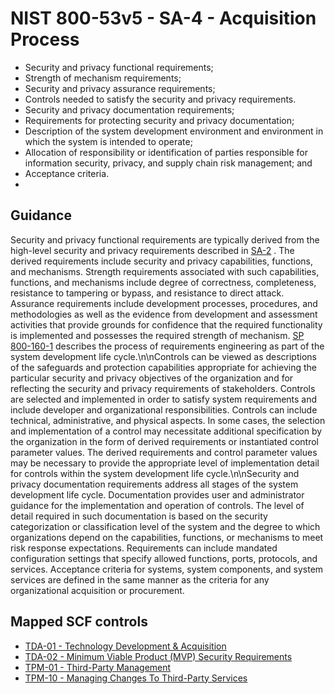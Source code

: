 # NIST 800-53v5 - SA-4 - Acquisition Process
- Security and privacy functional requirements;
- Strength of mechanism requirements;
- Security and privacy assurance requirements;
- Controls needed to satisfy the security and privacy requirements.
- Security and privacy documentation requirements;
- Requirements for protecting security and privacy documentation;
- Description of the system development environment and environment in which the system is intended to operate;
- Allocation of responsibility or identification of parties responsible for information security, privacy, and supply chain risk management; and
- Acceptance criteria.
- 
## Guidance
Security and privacy functional requirements are typically derived from the high-level security and privacy requirements described in [SA-2](#sa-2) . The derived requirements include security and privacy capabilities, functions, and mechanisms. Strength requirements associated with such capabilities, functions, and mechanisms include degree of correctness, completeness, resistance to tampering or bypass, and resistance to direct attack. Assurance requirements include development processes, procedures, and methodologies as well as the evidence from development and assessment activities that provide grounds for confidence that the required functionality is implemented and possesses the required strength of mechanism. [SP 800-160-1](#e3cc0520-a366-4fc9-abc2-5272db7e3564) describes the process of requirements engineering as part of the system development life cycle.\n\nControls can be viewed as descriptions of the safeguards and protection capabilities appropriate for achieving the particular security and privacy objectives of the organization and for reflecting the security and privacy requirements of stakeholders. Controls are selected and implemented in order to satisfy system requirements and include developer and organizational responsibilities. Controls can include technical, administrative, and physical aspects. In some cases, the selection and implementation of a control may necessitate additional specification by the organization in the form of derived requirements or instantiated control parameter values. The derived requirements and control parameter values may be necessary to provide the appropriate level of implementation detail for controls within the system development life cycle.\n\nSecurity and privacy documentation requirements address all stages of the system development life cycle. Documentation provides user and administrator guidance for the implementation and operation of controls. The level of detail required in such documentation is based on the security categorization or classification level of the system and the degree to which organizations depend on the capabilities, functions, or mechanisms to meet risk response expectations. Requirements can include mandated configuration settings that specify allowed functions, ports, protocols, and services. Acceptance criteria for systems, system components, and system services are defined in the same manner as the criteria for any organizational acquisition or procurement.
## Mapped SCF controls
- [TDA-01 - Technology Development & Acquisition](../scf/tda-01-technologydevelopment&acquisition.md)
- [TDA-02 - Minimum Viable Product (MVP) Security Requirements](../scf/tda-02-minimumviableproduct(mvp)securityrequirements.md)
- [TPM-01 - Third-Party Management](../scf/tpm-01-third-partymanagement.md)
- [TPM-10 - Managing Changes To Third-Party Services](../scf/tpm-10-managingchangestothird-partyservices.md)